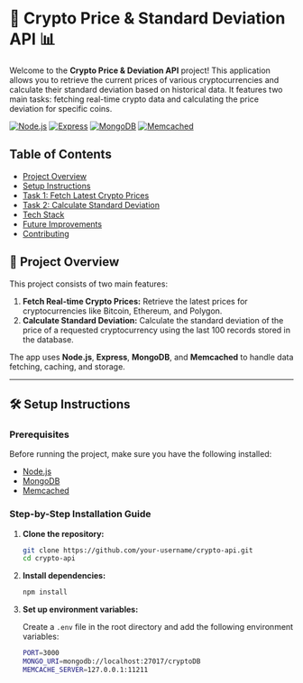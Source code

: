 # 🚀 Crypto Price & Standard Deviation API 📊

Welcome to the **Crypto Price & Deviation API** project! This application allows you to retrieve the current prices of various cryptocurrencies and calculate their standard deviation based on historical data. It features two main tasks: fetching real-time crypto data and calculating the price deviation for specific coins.

[![Node.js](https://img.shields.io/badge/Node.js-339933?style=for-the-badge&logo=nodedotjs&logoColor=white)](https://nodejs.org/) [![Express](https://img.shields.io/badge/Express.js-404D59?style=for-the-badge)](https://expressjs.com/) [![MongoDB](https://img.shields.io/badge/MongoDB-4ea94b?style=for-the-badge&logo=mongodb&logoColor=white)](https://www.mongodb.com/) [![Memcached](https://img.shields.io/badge/Memcached-003E54?style=for-the-badge&logo=memcached&logoColor=white)](https://memcached.org/)

## Table of Contents

- [Project Overview](#project-overview)
- [Setup Instructions](#setup-instructions)
- [Task 1: Fetch Latest Crypto Prices](#task-1-fetch-latest-crypto-prices)
- [Task 2: Calculate Standard Deviation](#task-2-calculate-standard-deviation)
- [Tech Stack](#tech-stack)
- [Future Improvements](#future-improvements)
- [Contributing](#contributing)

## 🌟 Project Overview

This project consists of two main features:
1. **Fetch Real-time Crypto Prices:** Retrieve the latest prices for cryptocurrencies like Bitcoin, Ethereum, and Polygon.
2. **Calculate Standard Deviation:** Calculate the standard deviation of the price of a requested cryptocurrency using the last 100 records stored in the database.

The app uses **Node.js**, **Express**, **MongoDB**, and **Memcached** to handle data fetching, caching, and storage.

---

## 🛠️ Setup Instructions

### Prerequisites
Before running the project, make sure you have the following installed:
- [Node.js](https://nodejs.org/)
- [MongoDB](https://www.mongodb.com/)
- [Memcached](https://memcached.org/)

### Step-by-Step Installation Guide

1. **Clone the repository:**
    ```bash
    git clone https://github.com/your-username/crypto-api.git
    cd crypto-api
    ```

2. **Install dependencies:**
    ```bash
    npm install
    ```

3. **Set up environment variables:**

   Create a `.env` file in the root directory and add the following environment variables:
   ```bash
   PORT=3000
   MONGO_URI=mongodb://localhost:27017/cryptoDB
   MEMCACHE_SERVER=127.0.0.1:11211
